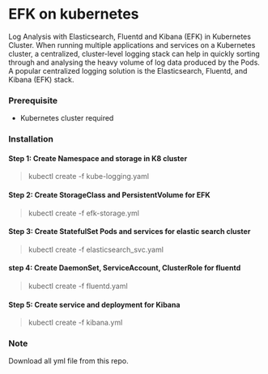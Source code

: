 # EFK on kubernetes
Log Analysis with Elasticsearch, Fluentd and Kibana (EFK) in Kubernetes Cluster. When running multiple applications and services on a Kubernetes cluster, a centralized, cluster-level logging stack can help in quickly sorting through and analysing the heavy volume of log data produced by the Pods. A popular centralized logging solution is the Elasticsearch, Fluentd, and Kibana (EFK) stack.


### Prerequisite
* Kubernetes cluster required

### Installation 

#### Step 1: Create Namespace and storage in K8 cluster
> kubectl create -f kube-logging.yaml
#### Step 2: Create StorageClass and PersistentVolume for EFK
> kubectl create -f efk-storage.yml
#### Step 3: Create StatefulSet Pods and services for elastic search cluster 
> kubectl create -f elasticsearch_svc.yaml
#### step 4: Create DaemonSet, ServiceAccount, ClusterRole for fluentd
> kubectl create -f fluentd.yaml
#### Step 5: Create service and deployment for Kibana
> kubectl create -f kibana.yml

### Note
Download all yml file from this repo.
